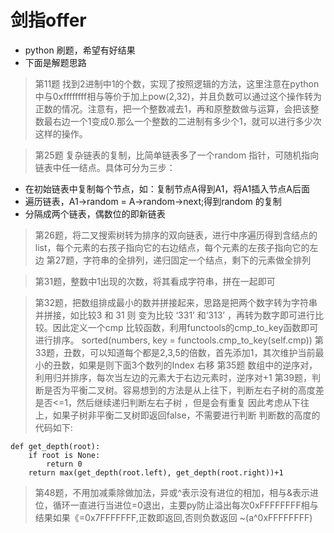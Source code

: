 ﻿# 剑指offer
- python 刷题，希望有好结果
- 下面是解题思路

> 第11题 找到2进制中1的个数，实现了按照逻辑的方法，这里注意在python中与0xffffffff相与等价于加上pow(2,32)，并且负数可以通过这个操作转为正数的情况。注意有，把一个整数减去1，再和原整数做与运算，会把该整数最右边一个1变成0.那么一个整数的二进制有多少个1，就可以进行多少次这样的操作。

> 第25题 复杂链表的复制，比简单链表多了一个random 指针，可随机指向链表中任一结点。具体可分为三步：
- 在初始链表中复制每个节点，如：复制节点A得到A1，将A1插入节点A后面
- 遍历链表，A1->random = A->random->next;得到random 的复制
- 分隔成两个链表，偶数位的即新链表
> 第26题，将二叉搜索树转为排序的双向链表，进行中序遍历得到含结点的list，每个元素的右孩子指向它的右边结点，每个元素的左孩子指向它的左边
> 第27题，字符串的全排列，递归固定一个结点，剩下的元素做全排列

> 第31题，整数中1出现的次数，将其看成字符串，拼在一起即可

> 第32题，把数组排成最小的数并拼接起来，思路是把两个数字转为字符串并拼接，如比较3 和 31 则 变为比较 ‘331’ 和‘313’ ，再转为数字即可进行比较。因此定义一个cmp 比较函数，利用functools的cmp_to_key函数即可进行排序。
 sorted(numbers, key = functools.cmp_to_key(self.cmp))
> 第33题，丑数，可以知道每个都是2,3,5的倍数，首先添加1，其次维护当前最小的丑数，如果是则下面3个数列的Index 右移
> 第35题 数组中的逆序对，利用归并排序，每次当左边的元素大于右边元素时，逆序对+1
> 第39题，判断是否为平衡二叉树。容易想到的方法是从上往下，判断左右子树的高度差是否<=1，然后继续递归判断左右子树 ，但是会有重复
因此考虑从下往上，如果子树非平衡二叉树即返回false，不需要进行判断
判断数的高度的代码如下:
```
def get_depth(root):
	if root is None:
		return 0
	return max(get_depth(root.left), get_depth(root.right))+1
```
>第48题，不用加减乘除做加法，异或^表示没有进位的相加，相与&表示进位，循环一直进行当进位=0退出，主要py防止溢出每次0xFFFFFFFF相与
结果如果《=0x7FFFFFFF,正数即返回,否则负数返回 ~(a^0xFFFFFFFF)


